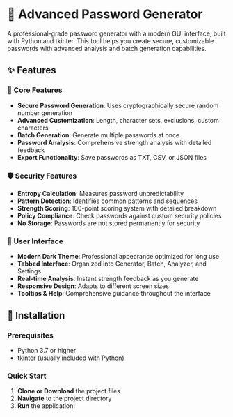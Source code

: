 # 🔐 Advanced Password Generator

A professional-grade password generator with a modern GUI interface, built with Python and tkinter. This tool helps you create secure, customizable passwords with advanced analysis and batch generation capabilities.

## ✨ Features

### 🎯 Core Features
- **Secure Password Generation**: Uses cryptographically secure random number generation
- **Advanced Customization**: Length, character sets, exclusions, custom characters
- **Batch Generation**: Generate multiple passwords at once
- **Password Analysis**: Comprehensive strength analysis with detailed feedback
- **Export Functionality**: Save passwords as TXT, CSV, or JSON files

### 🛡️ Security Features
- **Entropy Calculation**: Measures password unpredictability
- **Pattern Detection**: Identifies common patterns and sequences
- **Strength Scoring**: 100-point scoring system with detailed breakdown
- **Policy Compliance**: Check passwords against custom security policies
- **No Storage**: Passwords are not stored permanently for security

### 🎨 User Interface
- **Modern Dark Theme**: Professional appearance optimized for long use
- **Tabbed Interface**: Organized into Generator, Batch, Analyzer, and Settings
- **Real-time Analysis**: Instant strength feedback as you generate
- **Responsive Design**: Adapts to different screen sizes
- **Tooltips & Help**: Comprehensive guidance throughout the interface

## 🚀 Installation

### Prerequisites
- Python 3.7 or higher
- tkinter (usually included with Python)

### Quick Start
1. **Clone or Download** the project files
2. **Navigate** to the project directory
3. **Run** the application:
